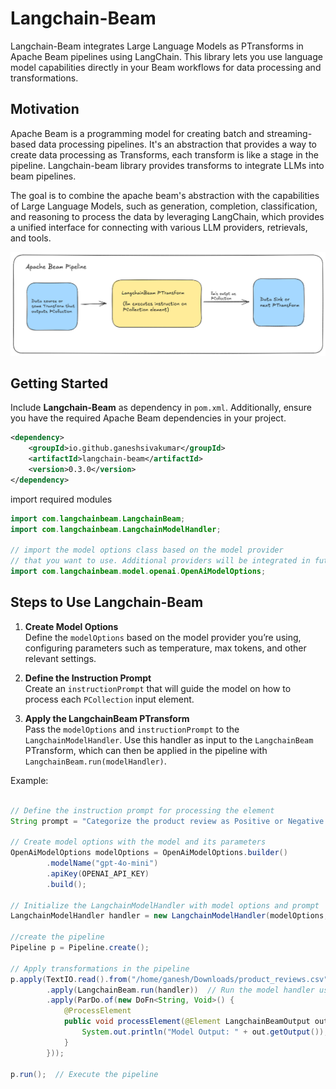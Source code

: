 # Langchain-Beam

Langchain-Beam integrates Large Language Models as PTransforms in Apache Beam pipelines using LangChain.
This library lets you use language model capabilities directly in your Beam workflows for data processing and transformations.

## Motivation

Apache Beam is a programming model for creating batch and streaming-based data processing pipelines. It's an abstraction that provides a way to create data processing as Transforms, each transform is like a stage in the pipeline. Langchain-beam library provides transforms to integrate LLMs into beam pipelines.

The goal is to combine the apache beam's abstraction with the capabilities of Large Language Models, such as generation, completion, classification, and reasoning to process the data by leveraging LangChain, which provides a unified interface for connecting with various LLM providers, retrievals, and tools.

![Pipeline Diagram](docs/langchainbeam.png)

## Getting Started

Include **Langchain-Beam** as dependency in `pom.xml`.
Additionally, ensure you have the required Apache Beam dependencies in your project.

```xml
<dependency>
    <groupId>io.github.ganeshsivakumar</groupId>
    <artifactId>langchain-beam</artifactId>
    <version>0.3.0</version>
</dependency>
```

import required modules

```java
import com.langchainbeam.LangchainBeam;
import com.langchainbeam.LangchainModelHandler;

// import the model options class based on the model provider
// that you want to use. Additional providers will be integrated in future releases.
import com.langchainbeam.model.openai.OpenAiModelOptions;
```

## Steps to Use Langchain-Beam

1. **Create Model Options**  
   Define the `modelOptions` based on the model provider you’re using, configuring parameters such as temperature, max tokens, and other relevant settings.
2. **Define the Instruction Prompt**  
   Create an `instructionPrompt` that will guide the model on how to process each `PCollection` input element.

3. **Apply the LangchainBeam PTransform**  
   Pass the `modelOptions` and `instructionPrompt` to the `LangchainModelHandler`. Use this handler as input to the `LangchainBeam` PTransform, which can then be applied in the pipeline with `LangchainBeam.run(modelHandler)`.

Example:

```java

// Define the instruction prompt for processing the element
String prompt = "Categorize the product review as Positive or Negative and output your response in this JSON format: {review : {input_element}, feedback: {positive or negative}}";

// Create model options with the model and its parameters
OpenAiModelOptions modelOptions = OpenAiModelOptions.builder()
        .modelName("gpt-4o-mini")
        .apiKey(OPENAI_API_KEY)
        .build();

// Initialize the LangchainModelHandler with model options and prompt
LangchainModelHandler handler = new LangchainModelHandler(modelOptions, prompt);

//create the pipeline
Pipeline p = Pipeline.create();

// Apply transformations in the pipeline
p.apply(TextIO.read().from("/home/ganesh/Downloads/product_reviews.csv")) // load data
        .apply(LangchainBeam.run(handler))  // Run the model handler using LangchainBeam
        .apply(ParDo.of(new DoFn<String, Void>() {
            @ProcessElement
            public void processElement(@Element LangchainBeamOutput out) {
                System.out.println("Model Output: " + out.getOutput());  // Print model output
            }
        }));

p.run();  // Execute the pipeline


```
